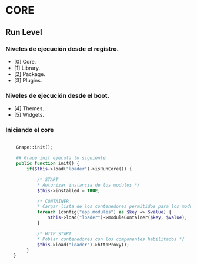 # CORE

## Run Level 
### Niveles de ejecución desde el registro.
- [0] Core.
- [1] Library.
- [2] Package.
- [3] Plugins.

### Niveles de ejecución desde el boot.
- [4] Themes.
- [5] Widgets.

### Iniciando el core

```php

    Grape::init();

    ## Grape init ejecuta lo siguiente
    public function init() {
        if($this->load("loader")->isRunCore()) {

            /* START
            * Autorizar instancia de los modulos */
            $this->installed = TRUE;

            /* CONTAINER
            * Cargar lista de los contenedores permitidos para los modulos */
            foreach (config("app.modules") as $key => $value) {
                $this->load("loader")->moduleContainer($key, $value);
            }

            /* HTTP START
            * Poblar contenedores con los componentes habilitados */
            $this->load("loader")->httpProxy();
        }
   }

```